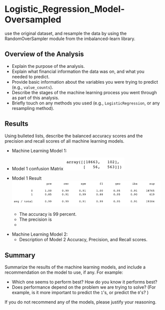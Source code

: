 # Logistic_Regression_Model-Oversampled
use the original dataset, and resample the data by using the RandomOverSampler module from the imbalanced-learn library.

## Overview of the Analysis

* Explain the purpose of the analysis.
* Explain what financial information the data was on, and what you needed to predict.
* Provide basic information about the variables you were trying to predict (e.g., `value_counts`).
* Describe the stages of the machine learning process you went through as part of this analysis.
* Briefly touch on any methods you used (e.g., `LogisticRegression`, or any resampling method).

## Results

Using bulleted lists, describe the balanced accuracy scores and the precision and recall scores of all machine learning models.

* Machine Learning Model 1:
- Model 1 confusion Matrix
![alt text](https://github.com/wf880180/LogisticRegressionModelOversampled/blob/main/Image/Model1Matrix.png)
- Model 1 Result
![alt text](https://github.com/wf880180/LogisticRegressionModelOversampled/blob/main/Image/Model1Result.png)

  * The accuracy is 99 percent.
  * The precision is 
  * 



* Machine Learning Model 2:
  * Description of Model 2 Accuracy, Precision, and Recall scores.

## Summary

Summarize the results of the machine learning models, and include a recommendation on the model to use, if any. For example:
* Which one seems to perform best? How do you know it performs best?
* Does performance depend on the problem we are trying to solve? (For example, is it more important to predict the `1`'s, or predict the `0`'s? )

If you do not recommend any of the models, please justify your reasoning.